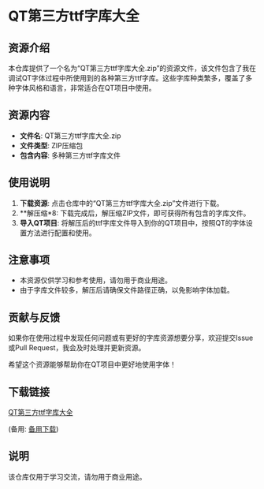# QT第三方ttf字库大全

## 资源介绍

本仓库提供了一个名为“QT第三方ttf字库大全.zip”的资源文件，该文件包含了我在调试QT字体过程中所使用到的各种第三方ttf字库。这些字库种类繁多，覆盖了多种字体风格和语言，非常适合在QT项目中使用。

## 资源内容

- **文件名**: QT第三方ttf字库大全.zip
- **文件类型**: ZIP压缩包
- **包含内容**: 多种第三方ttf字库文件

## 使用说明

1. **下载资源**: 点击仓库中的“QT第三方ttf字库大全.zip”文件进行下载。
2. **解压缩*8: 下载完成后，解压缩ZIP文件，即可获得所有包含的字库文件。
3. **导入QT项目**: 将解压后的ttf字库文件导入到你的QT项目中，按照QT的字体设置方法进行配置和使用。

## 注意事项

- 本资源仅供学习和参考使用，请勿用于商业用途。
- 由于字库文件较多，解压后请确保文件路径正确，以免影响字体加载。

## 贡献与反馈

如果你在使用过程中发现任何问题或有更好的字库资源想要分享，欢迎提交Issue或Pull Request，我会及时处理并更新资源。

希望这个资源能够帮助你在QT项目中更好地使用字体！

## 下载链接
[QT第三方ttf字库大全](https://pan.quark.cn/s/9205e8003e21) 

(备用: [备用下载](https://pan.baidu.com/s/1FImFjADm5v4IbrLlL5HH1w?pwd=1234))

## 说明

该仓库仅用于学习交流，请勿用于商业用途。

